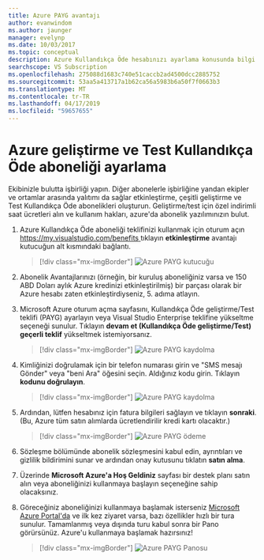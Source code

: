 ```yaml
---
title: Azure PAYG avantajı
author: evanwindom
ms.author: jaunger
manager: evelynp
ms.date: 10/03/2017
ms.topic: conceptual
description: Azure Kullandıkça Öde hesabınızı ayarlama konusunda bilgi edinin.
searchscope: VS Subscription
ms.openlocfilehash: 275088d1683c740e51caccb2ad4500dcc2885752
ms.sourcegitcommit: 53aa5a413717a1b62ca56a5983b6a50f7f0663b3
ms.translationtype: MT
ms.contentlocale: tr-TR
ms.lasthandoff: 04/17/2019
ms.locfileid: "59657655"
---
```

# <a name="setting-up-an-azure-devtest-pay-as-you-go-subscription"></a>Azure geliştirme ve Test Kullandıkça Öde aboneliği ayarlama
Ekibinizle bulutta işbirliği yapın.  Diğer abonelerle işbirliğine yandan ekipler ve ortamlar arasında yalıtımı da sağlar etkinleştirme, çeşitli geliştirme ve Test Kullandıkça Öde abonelikleri oluşturun.  Geliştirme/test için özel indirimli saat ücretleri alın ve kullanım hakları, azure'da abonelik yazılımınızın bulut.

1. Azure Kullandıkça Öde aboneliği teklifinizi kullanmak için oturum açın [ https://my.visualstudio.com/benefits ](https://my.visualstudio.com/benefits?wt.mc_id=o~msft~docs) tıklayın **etkinleştirme** avantajı kutucuğun alt kısmındaki bağlantı.
   > [!div class="mx-imgBorder"]
   > ![Azure PAYG kutucuğu](_img/vs-azure-payg/vs-azure-payg-tile.png)

2. Abonelik Avantajlarınızı (örneğin, bir kuruluş aboneliğiniz varsa ve 150 ABD Doları aylık Azure kredinizi etkinleştirilmiş) bir parçası olarak bir Azure hesabı zaten etkinleştirdiyseniz, 5. adıma atlayın.

3. Microsoft Azure oturum açma sayfasını, Kullandıkça Öde geliştirme/Test teklifi (PAYG) ayarlayın veya Visual Studio Enterprise teklifine yükseltme seçeneği sunulur.  Tıklayın **devam et (Kullandıkça Öde geliştirme/Test) geçerli teklif** yükseltmek istemiyorsanız.
   > [!div class="mx-imgBorder"]
   > ![Azure PAYG kaydolma](_img/vs-azure-payg/vs-azure-payg-signup-cropped.png)

4. Kimliğinizi doğrulamak için bir telefon numarası girin ve "SMS mesajı Gönder" veya "beni Ara" öğesini seçin.  Aldığınız kodu girin.  Tıklayın **kodunu doğrulayın**.
   > [!div class="mx-imgBorder"]
   > ![Azure PAYG kaydolma](_img/vs-azure-payg/vs-azure-payg-identity-cropped.png)

5. Ardından, lütfen hesabınız için fatura bilgileri sağlayın ve tıklayın **sonraki**.  (Bu, Azure tüm satın alımlarda ücretlendirilir kredi kartı olacaktır.)
   > [!div class="mx-imgBorder"]
   > ![Azure PAYG ödeme](_img/vs-azure-payg/vs-azure-payg-payment-cropped.png)

6. Sözleşme bölümünde abonelik sözleşmesini kabul edin, ayrıntıları ve gizlilik bildirimini sunar ve ardından onay kutusunu tıklatın **satın alma**.

7. Üzerinde **Microsoft Azure'a Hoş Geldiniz** sayfası bir destek planı satın alın veya aboneliğinizi kullanmaya başlayın seçeneğine sahip olacaksınız.

8. Göreceğiniz aboneliğinizi kullanmaya başlamak isterseniz [Microsoft Azure Portal'da](https://portal.azure.com) ve ilk kez ziyaret varsa, bazı özellikler hızlı bir tura sunulur.  Tamamlanmış veya dışında turu kabul sonra bir Pano görürsünüz.  Azure'u kullanmaya başlamak hazırsınız!
   > [!div class="mx-imgBorder"]
   > ![Azure PAYG Panosu](_img/vs-azure-payg/vs-azure-payg-dashboard-cropped.png)
